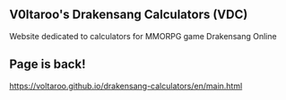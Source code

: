 

## V0ltaroo's Drakensang Calculators (VDC)
Website dedicated to calculators for MMORPG game Drakensang Online

## Page is back! 

https://voltaroo.github.io/drakensang-calculators/en/main.html
